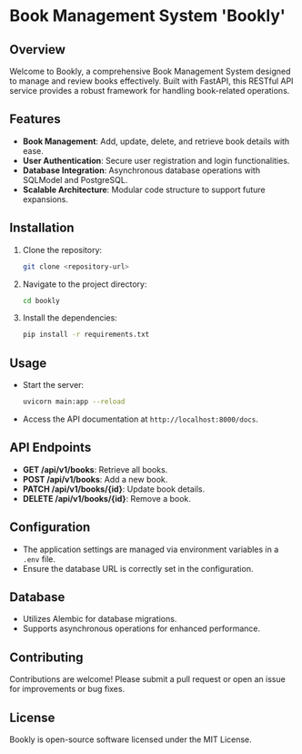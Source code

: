 # Book Management System 'Bookly'

## Overview

Welcome to Bookly, a comprehensive Book Management System designed to manage and review books effectively. Built with FastAPI, this RESTful API service provides a robust framework for handling book-related operations.

## Features

- **Book Management**: Add, update, delete, and retrieve book details with ease.
- **User Authentication**: Secure user registration and login functionalities.
- **Database Integration**: Asynchronous database operations with SQLModel and PostgreSQL.
- **Scalable Architecture**: Modular code structure to support future expansions.

## Installation

1. Clone the repository:
   ```bash
   git clone <repository-url>
   ```
2. Navigate to the project directory:
   ```bash
   cd bookly
   ```
3. Install the dependencies:
   ```bash
   pip install -r requirements.txt
   ```

## Usage

- Start the server:
  ```bash
  uvicorn main:app --reload
  ```
- Access the API documentation at `http://localhost:8000/docs`.

## API Endpoints

- **GET /api/v1/books**: Retrieve all books.
- **POST /api/v1/books**: Add a new book.
- **PATCH /api/v1/books/{id}**: Update book details.
- **DELETE /api/v1/books/{id}**: Remove a book.

## Configuration

- The application settings are managed via environment variables in a `.env` file.
- Ensure the database URL is correctly set in the configuration.

## Database

- Utilizes Alembic for database migrations.
- Supports asynchronous operations for enhanced performance.

## Contributing

Contributions are welcome! Please submit a pull request or open an issue for improvements or bug fixes.

## License

Bookly is open-source software licensed under the MIT License.
